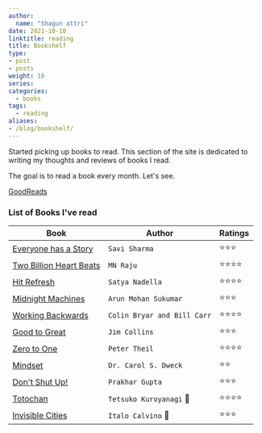 ```yaml
---
author:
  name: "Shagun attri"
date: 2021-10-10
linktitle: reading
title: Bookshelf
type:
- post
- posts
weight: 10
series:
categories:
  - books
tags:
  - reading
aliases:
- /blog/bookshelf/
---
```


Started picking up books to read. This section of the site is dedicated to writing my thoughts and reviews of books I read.

The goal is to read a book every month. Let's see.

[GoodReads](https://www.goodreads.com/user/show/69167061-shagun-attri)

### List of Books I've read

| Book | Author| Ratings |
|-----|------|-------|
| [Everyone has a Story](https://www.goodreads.com/book/show/30817225-everyone-has-a-story) | `Savi Sharma` | ⭐️⭐️⭐️ |
| [Two Billion Heart Beats](https://www.flipkart.com/two-billion-heartbeats/p/itm0ede351e555fa) | `MN Raju` | ⭐️⭐️⭐️⭐️ |
| [Hit Refresh](https://www.goodreads.com/book/show/30835567-hit-refresh) | `Satya Nadella` | ⭐️⭐️⭐️⭐️ |
| [Midnight Machines](https://www.goodreads.com/book/show/40745.Mindset) |  `Arun Mohan Sukumar` | ⭐️⭐️⭐️ |
| [Working Backwards](https://www.goodreads.com/book/show/53138083-working-backwards) |  `Colin Bryar and Bill Carr` | ⭐️⭐️⭐️⭐️ |
| [Good to Great](https://www.goodreads.com/book/show/76865.Good_to_Great) | `Jim Collins` | ⭐️⭐️⭐️ |
| [Zero to One](https://www.goodreads.com/book/show/18050143-zero-to-one) | `Peter Theil` | ⭐️⭐️⭐️⭐️ |
| [Mindset](https://www.goodreads.com/book/show/40745.Mindset) | `Dr. Carol S. Dweck` | ⭐️⭐️ |
| [Don't Shut Up!](https://www.goodreads.com/book/show/62910347-don-t-shut-up) | `Prakhar Gupta` | ⭐️⭐️⭐️ |
| [Totochan](https://www.goodreads.com/book/show/328802.Totto_chan) | `Tetsuko Kuroyanagi` 🔖 | ⭐️⭐️⭐️⭐️ |
| [Invisible Cities](https://www.goodreads.com/book/show/9809.Invisible_Cities) | `Italo Calvino` 🔖 | ⭐️⭐️⭐️ |